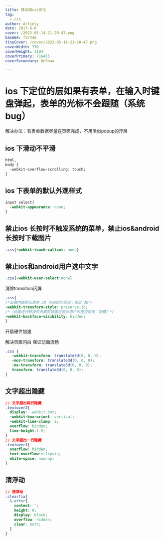 ```yaml
---
title: 移动端css优化
tag:
  - css
author: Artiely
date: 2017-6-6
cover: /2022-05-14-21-20-47.png
base64: f3744e
tinyCover: /cover/2022-05-14-21-20-47.png
coverWidth: 736
coverHeight: 1104
coverPrimary: 716455
coverSecondary: 8e9baa

---
```



# ios 下定位的层如果有表单，在输入时键盘弹起，表单的光标不会跟随（系统bug）

  解决办法：有表单数据尽量在页面完成，不用类似popup的浮层

## ios 下滑动不平滑

```html
html,
body {
  -webkit-overflow-scrolling: touch;
}
```

## ios 下表单的默认外观样式

```css
input select{
  -webkit-appearance: none;
}
```

## 禁止ios 长按时不触发系统的菜单，禁止ios&android长按时下载图片

```css
.css{-webkit-touch-callout: none}
```

## 禁止ios和android用户选中文字

```css
.css{-webkit-user-select:none}
```

消除transition闪屏

```css
.css{
/*设置内嵌的元素在 3D 空间如何呈现：保留 3D*/
-webkit-transform-style: preserve-3d;
/*（设置进行转换的元素的背面在面对用户时是否可见：隐藏）*/
-webkit-backface-visibility: hidden;
}
```

开启硬件加速

解决页面闪白
保证动画流畅

```css
.css {
   -webkit-transform: translate3d(0, 0, 0);
   -moz-transform: translate3d(0, 0, 0);
   -ms-transform: translate3d(0, 0, 0);
   transform: translate3d(0, 0, 0);
}
```

## 文字超出隐藏

```css
// 文字超出两行隐藏
.textover2{
  display: -webkit-box;
  -webkit-box-orient: vertical;
  -webkit-line-clamp: 2;
  overflow: hidden;
  line-height:1.5;
}
// 文字超出一行隐藏
.textover1{
  overflow: hidden;
  text-overflow:ellipsis;
  white-space: nowrap;
}
```

## 清浮动

```css
// 清浮动
.clearfix{
  &:after{
    content:'';
    height: 0;
    display: block;
    overflow: hidden;
    clear: both;
  }
}
```